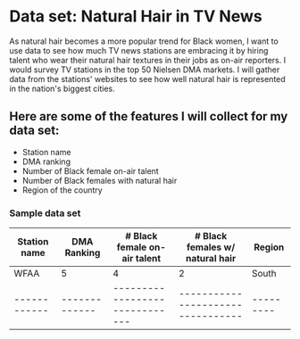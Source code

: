 # Data set: Natural Hair in TV News

As natural hair becomes a more popular trend for Black women, I want to use data to see how much TV news stations are embracing it by hiring talent who wear their natural hair textures in their jobs as on-air reporters. I would survey TV stations in the top 50 Nielsen DMA markets. I will gather data from the stations' websites to see how well natural hair is represented in the nation's biggest cities.

## Here are some of the features I will collect for my data set:
	
  * Station name
  * DMA ranking
  * Number of Black female on-air talent
  * Number of Black females with natural hair
  * Region of the country
	
### Sample data set
	
Station name | DMA Ranking | # Black female on-air talent | # Black females w/ natural hair | Region
------------ |-------------|------------------------------|---------------------------------|---------|
WFAA         |   5         |             4                |                 2               |South
------------ |-------------|------------------------------|---------------------------------|---------|
